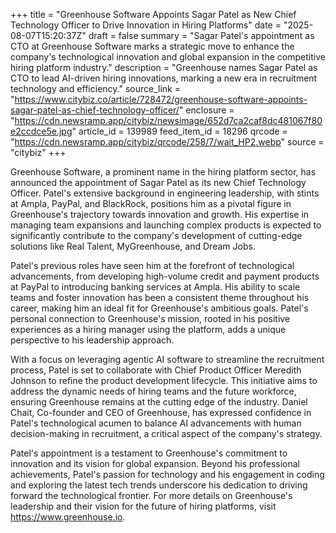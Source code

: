 +++
title = "Greenhouse Software Appoints Sagar Patel as New Chief Technology Officer to Drive Innovation in Hiring Platforms"
date = "2025-08-07T15:20:37Z"
draft = false
summary = "Sagar Patel's appointment as CTO at Greenhouse Software marks a strategic move to enhance the company's technological innovation and global expansion in the competitive hiring platform industry."
description = "Greenhouse names Sagar Patel as CTO to lead AI-driven hiring innovations, marking a new era in recruitment technology and efficiency."
source_link = "https://www.citybiz.co/article/728472/greenhouse-software-appoints-sagar-patel-as-chief-technology-officer/"
enclosure = "https://cdn.newsramp.app/citybiz/newsimage/652d7ca2caf8dc481067f80e2ccdce5e.jpg"
article_id = 139989
feed_item_id = 18296
qrcode = "https://cdn.newsramp.app/citybiz/qrcode/258/7/wait_HP2.webp"
source = "citybiz"
+++

<p>Greenhouse Software, a prominent name in the hiring platform sector, has announced the appointment of Sagar Patel as its new Chief Technology Officer. Patel's extensive background in engineering leadership, with stints at Ampla, PayPal, and BlackRock, positions him as a pivotal figure in Greenhouse's trajectory towards innovation and growth. His expertise in managing team expansions and launching complex products is expected to significantly contribute to the company's development of cutting-edge solutions like Real Talent, MyGreenhouse, and Dream Jobs.</p><p>Patel's previous roles have seen him at the forefront of technological advancements, from developing high-volume credit and payment products at PayPal to introducing banking services at Ampla. His ability to scale teams and foster innovation has been a consistent theme throughout his career, making him an ideal fit for Greenhouse's ambitious goals. Patel's personal connection to Greenhouse's mission, rooted in his positive experiences as a hiring manager using the platform, adds a unique perspective to his leadership approach.</p><p>With a focus on leveraging agentic AI software to streamline the recruitment process, Patel is set to collaborate with Chief Product Officer Meredith Johnson to refine the product development lifecycle. This initiative aims to address the dynamic needs of hiring teams and the future workforce, ensuring Greenhouse remains at the cutting edge of the industry. Daniel Chait, Co-founder and CEO of Greenhouse, has expressed confidence in Patel's technological acumen to balance AI advancements with human decision-making in recruitment, a critical aspect of the company's strategy.</p><p>Patel's appointment is a testament to Greenhouse's commitment to innovation and its vision for global expansion. Beyond his professional achievements, Patel's passion for technology and his engagement in coding and exploring the latest tech trends underscore his dedication to driving forward the technological frontier. For more details on Greenhouse's leadership and their vision for the future of hiring platforms, visit <a href='https://www.greenhouse.io' rel='nofollow' target='_blank'>https://www.greenhouse.io</a>.</p>